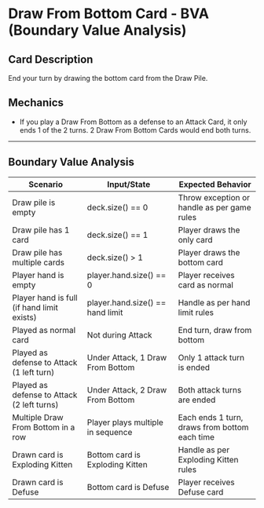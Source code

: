 # Draw From Bottom Card - BVA (Boundary Value Analysis)

## Card Description

End your turn by drawing the bottom card from the Draw Pile.

## Mechanics

- If you play a Draw From Bottom as a defense to an Attack Card, it only ends 1 of the 2 turns. 2 Draw From Bottom Cards would end both turns.

---

## Boundary Value Analysis

| Scenario                                   | Input/State                       | Expected Behavior                             |
| ------------------------------------------ | --------------------------------- | --------------------------------------------- |
| Draw pile is empty                         | deck.size() == 0                  | Throw exception or handle as per game rules   |
| Draw pile has 1 card                       | deck.size() == 1                  | Player draws the only card                    |
| Draw pile has multiple cards               | deck.size() > 1                   | Player draws the bottom card                  |
| Player hand is empty                       | player.hand.size() == 0           | Player receives card as normal                |
| Player hand is full (if hand limit exists) | player.hand.size() == hand limit  | Handle as per hand limit rules                |
| Played as normal card                      | Not during Attack                 | End turn, draw from bottom                    |
| Played as defense to Attack (1 left turn)  | Under Attack, 1 Draw From Bottom  | Only 1 attack turn is ended                   |
| Played as defense to Attack (2 left turns) | Under Attack, 2 Draw From Bottom  | Both attack turns are ended                   |
| Multiple Draw From Bottom in a row         | Player plays multiple in sequence | Each ends 1 turn, draws from bottom each time |
| Drawn card is Exploding Kitten             | Bottom card is Exploding Kitten   | Handle as per Exploding Kitten rules          |
| Drawn card is Defuse                       | Bottom card is Defuse             | Player receives Defuse card                   |
